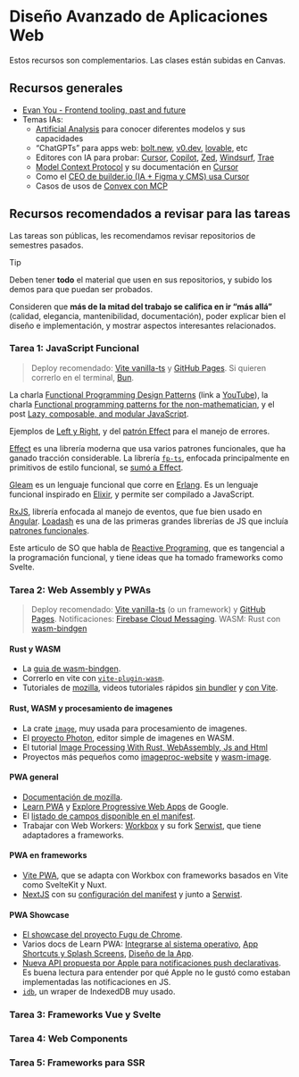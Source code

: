 # Diseño Avanzado de Aplicaciones Web

Estos recursos son complementarios. Las clases están subidas en Canvas.

## Recursos generales

- [Evan You - Frontend tooling, past and future](https://www.youtube.com/watch?v=5mn3EpWCcJs&t=16343s)
- Temas IAs:
  - [Artificial Analysis](https://artificialanalysis.ai) para conocer diferentes modelos y sus capacidades
  - “ChatGPTs” para apps web: [bolt.new](https://bolt.new/), [v0.dev](https://v0.dev), [lovable](https://lovable.dev/), etc
  - Editores con IA para probar: [Cursor](https://cursor.com), [Copilot](https://github.com/features/copilot), [Zed](https://zed.dev/), [Windsurf](https://codeium.com/windsurf), [Trae](https://www.trae.ai/)
  - [Model Context Protocol](https://modelcontextprotocol.io/introduction) y su documentación en [Cursor](https://docs.cursor.com/context/model-context-protocol)
  - Como el [CEO de builder.io (IA + Figma y CMS) usa Cursor](https://www.linkedin.com/video/live/urn:li:ugcPost:7303840329999208448/)
  - Casos de usos de [Convex con MCP](https://stack.convex.dev/convex-mcp-server)

## Recursos recomendados a revisar para las tareas

Las tareas son públicas, les recomendamos revisar repositorios de semestres pasados.

> [!TIP]
>
> Deben tener **todo** el material que usen en sus repositorios, y subido los demos para que puedan ser probados.
>
> Consideren que **más de la mitad del trabajo se califica en ir “más allá”** (calidad, elegancia, mantenibilidad, documentación), poder explicar bien el diseño e implementación, y mostrar aspectos interesantes relacionados.

### Tarea 1: JavaScript Funcional

> Deploy recomendado: [Vite vanilla-ts](https://vite.dev/guide/#scaffolding-your-first-vite-project) y [GitHub Pages](https://vite.dev/guide/static-deploy.html#github-pages). Si quieren correrlo en el terminal, [Bun](https://bun.sh/).

La charla [Functional Programming Design Patterns](https://fsharpforfunandprofit.com/fppatterns/) (link a [YouTube](https://youtu.be/srQt1NAHYC0)), la charla [Functional programming patterns for the non-mathematician](https://youtu.be/AvgwKjTPMmM), y el post [Lazy, composable, and modular JavaScript](https://codewords.recurse.com/issues/four/lazy-composable-and-modular-javascript).

Ejemplos de [Left y Right](https://effect.website/play/#d7103f0ecade), y del [patrón Effect](https://effect.website/play/#d4de9a1af80b) para el manejo de errores.

[Effect](https://effect.website/) es una librería moderna que usa varios patrones funcionales, que ha ganado tracción considerable.
La librería [`fp-ts`](https://github.com/gcanti/fp-ts), enfocada principalmente en primitivos de estilo funcional, se [sumó a Effect](https://dev.to/effect/a-bright-future-for-effect-455m).

[Gleam](https://gleam.run/) es un lenguaje funcional que corre en [Erlang](https://www.erlang.org/).
Es un lenguaje funcional inspirado en [Elixir](https://elixir-lang.org/), y permite ser compilado a JavaScript.

[RxJS](https://rxjs.dev/), librería enfocada al manejo de eventos, que fue bien usado en [Angular](https://angular.dev/ecosystem/rxjs-interop/output-interop).
[Loadash](https://lodash.com/) es una de las primeras grandes librerías de JS que incluía [patrones funcionales](https://github.com/lodash/lodash/wiki/fp-guide).

Este articulo de SO que habla de [Reactive Programing](https://stackoverflow.com/q/1028250), que es tangencial a la programación funcional, y tiene ideas que ha tomado frameworks como Svelte.

### Tarea 2: Web Assembly y PWAs

> Deploy recomendado: [Vite vanilla-ts](https://vite.dev/guide/#scaffolding-your-first-vite-project) (o un framework) y [GitHub Pages](https://vite.dev/guide/static-deploy.html#github-pages).
> Notificaciones: [Firebase Cloud Messaging](https://firebase.google.com/docs/cloud-messaging).
> WASM: Rust con [wasm-bindgen](https://github.com/rustwasm/wasm-bindgen?tab=readme-ov-file#readme)

#### Rust y WASM

- La [guia de wasm-bindgen](https://rustwasm.github.io/docs/wasm-bindgen/).
- Correrlo en vite con [`vite-plugin-wasm`](https://github.com/aleclarson/vite-plugin-wasm).
- Tutoriales de [mozilla](https://developer.mozilla.org/en-US/docs/WebAssembly/Guides/Rust_to_Wasm), videos tutoriales rápidos [sin bundler](https://youtu.be/nW71Mlbmxt8) y [con Vite](https://youtu.be/8zDYoprO358).

#### Rust, WASM y procesamiento de imagenes

- La crate [`image`](https://crates.io/crates/image), muy usada para procesamiento de imagenes.
- El [proyecto Photon](https://silvia-odwyer.github.io/photon), editor simple de imagenes en WASM.
- El tutorial [Image Processing With Rust, WebAssembly, Js and Html](https://medium.com/@krishrathor18/image-processing-with-rust-webassembly-js-and-html-613d08ea7354)
- Proyectos más pequeños como [imageproc-website](https://github.com/arthmis/imageproc-website) y [wasm-image](https://github.com/peerigon/wasm-image).

#### PWA general

- [Documentación de mozilla](https://developer.mozilla.org/en-US/docs/Web/Progressive_web_apps).
- [Learn PWA](https://web.dev/learn/pwa) y [Explore Progressive Web Apps](https://web.dev/explore/progressive-web-apps) de Google.
- El [listado de campos disponible en el manifest](https://developer.mozilla.org/en-US/docs/Web/Progressive_web_apps/Manifest).
- Trabajar con Web Workers: [Workbox](https://developer.chrome.com/docs/workbox) y su fork [Serwist](https://serwist.pages.dev/), que tiene adaptadores a frameworks.

#### PWA en frameworks

- [Vite PWA](https://vite-pwa-org.netlify.app/guide/), que se adapta con Workbox con frameworks basados en Vite como SvelteKit y Nuxt.
- [NextJS](https://nextjs.org) con su [configuración del manifest](https://nextjs.org/docs/app/building-your-application/configuring/progressive-web-apps) y junto a [Serwist](https://serwist.pages.dev/docs/next/getting-started).

#### PWA Showcase

- [El showcase del proyecto Fugu de Chrome](https://developer.chrome.com/docs/capabilities/fugu-showcase).
- Varios docs de Learn PWA: [Integrarse al sistema operativo](https://web.dev/learn/pwa/os-integration), [App Shortcuts y Splash Screens](https://web.dev/learn/pwa/enhancements), [Diseño de la App](https://web.dev/learn/pwa/app-design).
- [Nueva API propuesta por Apple para notificaciones push declarativas](https://webkit.org/blog/16535/meet-declarative-web-push/). Es buena lectura para entender por qué Apple no le gustó como estaban implementadas las notificaciones en JS.
- [`idb`](https://github.com/jakearchibald/idb), un wraper de IndexedDB muy usado.

### Tarea 3: Frameworks Vue y Svelte

<!-- TODO: 7 mayo -->

<!-- Buscar la historia de Vue y su ecosistema, Svelte y runas -->

### Tarea 4: Web Components

<!-- TODO: 14 mayo -->

<!-- Añadir contraversia con Solid y Svelte -->

### Tarea 5: Frameworks para SSR

<!-- AÑadir conversaciones de diferentes tipos de aplicaciones web -->

<!-- TODO: 16 de mayo -->
